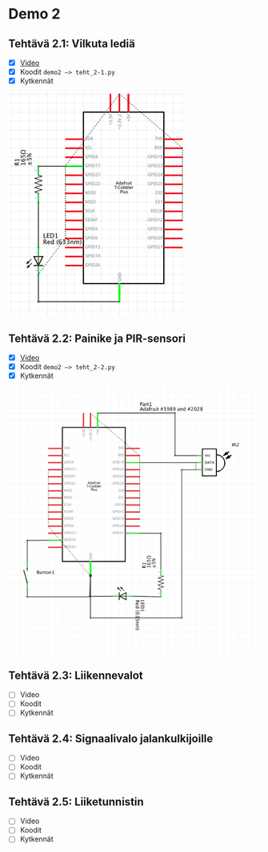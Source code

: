 # Demo 2

## Tehtävä 2.1: Vilkuta lediä

- [x] [Video](https://streamable.com/p4sv6)
- [x] Koodit `demo2 –> teht_2-1.py`
- [x] Kytkennät

![Tehtävä 2.1 kytkennät](https://github.com/rennehir/TIEA345/raw/master/images/Screenshot%202019-02-15%20at%2015.59.46.png)

## Tehtävä 2.2: Painike ja PIR-sensori

- [x] [Video](https://streamable.com/106lw)
- [x] Koodit `demo2 –> teht_2-2.py`
- [x] Kytkennät

![Tehtävä 2.2 kytkennät](https://github.com/rennehir/TIEA345/raw/master/images/teht_2-2.png)

## Tehtävä 2.3: Liikennevalot

- [ ] Video
- [ ] Koodit
- [ ] Kytkennät

## Tehtävä 2.4: Signaalivalo jalankulkijoille

- [ ] Video
- [ ] Koodit
- [ ] Kytkennät

## Tehtävä 2.5: Liiketunnistin

- [ ] Video
- [ ] Koodit
- [ ] Kytkennät
